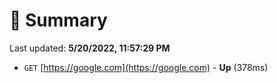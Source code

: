 # 📖 Summary
Last updated: **5/20/2022, 11:57:29 PM**

- `GET` [https://google.com](https://google.com) - **Up** (378ms)
